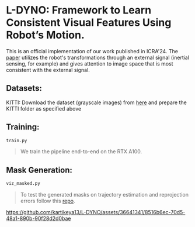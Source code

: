# L-DYNO: Framework to Learn Consistent Visual Features Using Robot’s Motion.
This is an official implementation of our work published in ICRA'24. The [paper](https://arxiv.org/abs/2310.06249) utilizes the robot's transformations through an external signal (inertial sensing, for example) and gives attention to image space that is most consistent with the external signal.

## Datasets:
KITTI: Download the dataset (grayscale images) from [here](http://www.cvlibs.net/datasets/kitti/eval_odometry.php) and prepare the KITTI folder as specified above
## Training:
```python
train.py
```
> We train the pipeline end-to-end on the RTX A100.

## Mask Generation:
```python
viz_masked.py
```
> To test the generated masks on trajectory estimation and reprojection errors follow this [repo](https://github.com/luigifreda/pyslam).

https://github.com/kartikeya13/L-DYNO/assets/36641341/8516b6ec-70d5-48a1-890b-90f28d2d0bae

